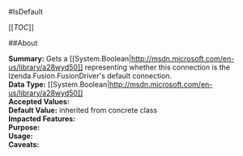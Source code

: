 #IsDefault

[[_TOC_]]

##About

**Summary:** Gets a [[System.Boolean|http://msdn.microsoft.com/en-us/library/a28wyd50]] representing whether this connection is the Izenda.Fusion.FusionDriver's default connection.  
**Data Type:** [[System.Boolean|http://msdn.microsoft.com/en-us/library/a28wyd50]]  
**Accepted Values:**   
**Default Value:** inherited from concrete class  
**Impacted Features:**   
**Purpose:**   
**Usage:**   
**Caveats:**   

